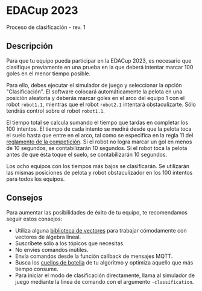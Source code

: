 # EDACup 2023

Proceso de clasificación - rev. 1

## Descripción

Para que tu equipo pueda participar en la EDACup 2023, es necesario que clasifique previamente en una prueba en la que deberá intentar marcar 100 goles en el menor tiempo posible.

Para ello, debes ejecutar el simulador de juego y seleccionar la opción "Clasificación". El software colocará automáticamente la pelota en una posición aleatoria y deberás marcar goles en el arco del equipo 1 con el robot `robot1.1`, mientras que el robot `robot2.1` intentará obstaculizarte. Sólo tendrás control sobre el robot `robot1.1`.

El tiempo total se calcula sumando el tiempo que tardas en completar los 100 intentos. El tiempo de cada intento se medirá desde que la pelota toca el suelo hasta que entre en el arco, tal como se especifica en la regla 11 del [reglamento de la competición](REGLAMENTO.md). Si el robot no logra marcar un gol en menos de 10 segundos, se contabilizarán 10 segundos. Si el robot toca la pelota antes de que ésta toque el suelo, se contabilizarán 10 segundos.

Los ocho equipos con los tiempos más bajos se clasificarán. Se utilizarán las mismas posiciones de pelota y robot obstaculizador en los 100 intentos para todos los equipos.

## Consejos

Para aumentar las posibilidades de éxito de tu equipo, te recomendamos seguir estos consejos:

* Utiliza alguna [biblioteca de vectores](https://pypi.org/search/?q=vector) para trabajar cómodamente con vectores de álgebra lineal.
* Suscríbete sólo a los tópicos que necesitas.
* No envíes comandos inútiles.
* Envía comandos desde la función callback de mensajes MQTT.
* Busca los [cuellos de botella](https://es.wikipedia.org/wiki/Cuello_de_botella) de tu algoritmo y optimiza aquello que más tiempo consume.
* Para iniciar el modo de clasificación directamente, llama al simulador de juego mediante la línea de comando con el argumento `-classification`.
